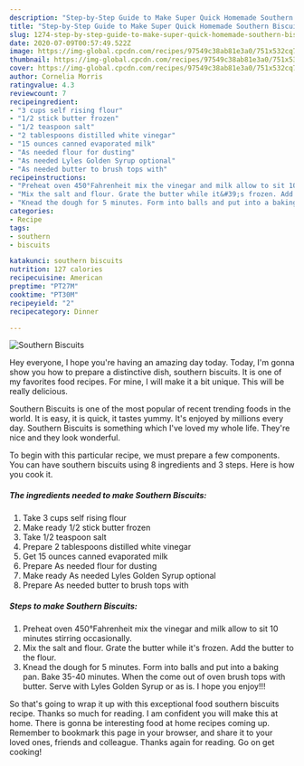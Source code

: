 ```yaml
---
description: "Step-by-Step Guide to Make Super Quick Homemade Southern Biscuits"
title: "Step-by-Step Guide to Make Super Quick Homemade Southern Biscuits"
slug: 1274-step-by-step-guide-to-make-super-quick-homemade-southern-biscuits
date: 2020-07-09T00:57:49.522Z
image: https://img-global.cpcdn.com/recipes/97549c38ab81e3a0/751x532cq70/southern-biscuits-recipe-main-photo.jpg
thumbnail: https://img-global.cpcdn.com/recipes/97549c38ab81e3a0/751x532cq70/southern-biscuits-recipe-main-photo.jpg
cover: https://img-global.cpcdn.com/recipes/97549c38ab81e3a0/751x532cq70/southern-biscuits-recipe-main-photo.jpg
author: Cornelia Morris
ratingvalue: 4.3
reviewcount: 7
recipeingredient:
- "3 cups self rising flour"
- "1/2 stick butter frozen"
- "1/2 teaspoon salt"
- "2 tablespoons distilled white vinegar"
- "15 ounces canned evaporated milk"
- "As needed flour for dusting"
- "As needed Lyles Golden Syrup optional"
- "As needed butter to brush tops with"
recipeinstructions:
- "Preheat oven 450°Fahrenheit mix the vinegar and milk allow to sit 10 minutes stirring occasionally."
- "Mix the salt and flour. Grate the butter while it&#39;s frozen. Add the butter to the flour."
- "Knead the dough for 5 minutes. Form into balls and put into a baking pan. Bake 35-40 minutes. When the come out of oven brush tops with butter. Serve with Lyles Golden Syrup or as is. I hope you enjoy!!!"
categories:
- Recipe
tags:
- southern
- biscuits

katakunci: southern biscuits 
nutrition: 127 calories
recipecuisine: American
preptime: "PT27M"
cooktime: "PT30M"
recipeyield: "2"
recipecategory: Dinner

---
```



![Southern Biscuits](https://img-global.cpcdn.com/recipes/97549c38ab81e3a0/751x532cq70/southern-biscuits-recipe-main-photo.jpg)

Hey everyone, I hope you're having an amazing day today. Today, I'm gonna show you how to prepare a distinctive dish, southern biscuits. It is one of my favorites food recipes. For mine, I will make it a bit unique. This will be really delicious.



Southern Biscuits is one of the most popular of recent trending foods in the world. It is easy, it is quick, it tastes yummy. It's enjoyed by millions every day. Southern Biscuits is something which I've loved my whole life. They're nice and they look wonderful.


To begin with this particular recipe, we must prepare a few components. You can have southern biscuits using 8 ingredients and 3 steps. Here is how you cook it.

<!--inarticleads1-->

##### The ingredients needed to make Southern Biscuits:

1. Take 3 cups self rising flour
1. Make ready 1/2 stick butter frozen
1. Take 1/2 teaspoon salt
1. Prepare 2 tablespoons distilled white vinegar
1. Get 15 ounces canned evaporated milk
1. Prepare As needed flour for dusting
1. Make ready As needed Lyles Golden Syrup optional
1. Prepare As needed butter to brush tops with




<!--inarticleads2-->

##### Steps to make Southern Biscuits:

1. Preheat oven 450°Fahrenheit mix the vinegar and milk allow to sit 10 minutes stirring occasionally.
1. Mix the salt and flour. Grate the butter while it&#39;s frozen. Add the butter to the flour.
1. Knead the dough for 5 minutes. Form into balls and put into a baking pan. Bake 35-40 minutes. When the come out of oven brush tops with butter. Serve with Lyles Golden Syrup or as is. I hope you enjoy!!!




So that's going to wrap it up with this exceptional food southern biscuits recipe. Thanks so much for reading. I am confident you will make this at home. There is gonna be interesting food at home recipes coming up. Remember to bookmark this page in your browser, and share it to your loved ones, friends and colleague. Thanks again for reading. Go on get cooking!
